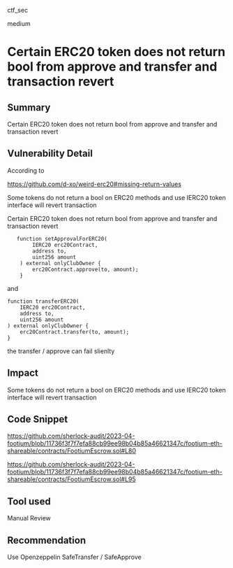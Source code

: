 ctf_sec

medium

# Certain ERC20 token does not return bool from approve and transfer and transaction revert

## Summary

Certain ERC20 token does not return bool from approve and transfer and transaction revert

## Vulnerability Detail

According to

https://github.com/d-xo/weird-erc20#missing-return-values

Some tokens do not return a bool on ERC20 methods and use IERC20 token interface will revert transaction

Certain ERC20 token does not return bool from approve and transfer and transaction revert

```solidity
   function setApprovalForERC20(
        IERC20 erc20Contract,
        address to,
        uint256 amount
    ) external onlyClubOwner {
        erc20Contract.approve(to, amount);
    }
```

and

```solidity
function transferERC20(
	IERC20 erc20Contract,
	address to,
	uint256 amount
) external onlyClubOwner {
	erc20Contract.transfer(to, amount);
}
```

the transfer / approve can fail slienlty

## Impact

Some tokens do not return a bool on ERC20 methods and use IERC20 token interface will revert transaction

## Code Snippet

https://github.com/sherlock-audit/2023-04-footium/blob/11736f3f7f7efa88cb99ee98b04b85a46621347c/footium-eth-shareable/contracts/FootiumEscrow.sol#L80

https://github.com/sherlock-audit/2023-04-footium/blob/11736f3f7f7efa88cb99ee98b04b85a46621347c/footium-eth-shareable/contracts/FootiumEscrow.sol#L95

## Tool used

Manual Review

## Recommendation

Use Openzeppelin SafeTransfer / SafeApprove